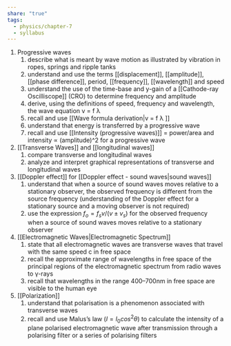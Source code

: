```yaml
---
share: "true"
tags:
  - physics/chapter-7
  - syllabus
---
```

1. Progressive waves 
	1. describe what is meant by wave motion as illustrated by vibration in ropes, springs and ripple tanks 
	2. understand and use the terms [[displacement]], [[amplitude]], [[phase difference]], period, [[frequency]], [[wavelength]] and speed 
	3. understand the use of the time-base and y-gain of a [[Cathode-ray Oscilliscope]] (CRO) to determine frequency and amplitude 
	4. derive, using the definitions of speed, frequency and wavelength, the wave equation v = f λ 
	5. recall and use [[Wave formula derivation|v = f λ ]]
	6. understand that energy is transferred by a progressive wave
	7. recall and use [[Intensity (progressive waves)]] = power/area and intensity ∝ (amplitude)^2 for a progressive wave 
2. [[Transverse Waves]] and [[longitudinal waves]] 
	1. compare transverse and longitudinal waves 
	2. analyze and interpret graphical representations of transverse and longitudinal waves 
3. [[Doppler effect]] for [[Doppler effect - sound waves|sound waves]]
	1. understand that when a source of sound waves moves relative to a stationary observer, the observed frequency is different from the source frequency (understanding of the Doppler effect for a stationary source and a moving observer is not required) 
	2. use the expression $f_ο = f_sv /(v ± v_s)$ for the observed frequency when a source of sound waves moves relative to a stationary observer 
4. [[Electromagnetic Waves|Electromagnetic Spectrum]] 
	1. state that all electromagnetic waves are transverse waves that travel with the same speed c in free space 
	2. recall the approximate range of wavelengths in free space of the principal regions of the electromagnetic spectrum from radio waves to γ-rays 
	3. recall that wavelengths in the range 400–700nm in free space are visible to the human eye 
5. [[Polarization]] 
	1. understand that polarisation is a phenomenon associated with transverse waves 
	2. recall and use Malus’s law ($I = I_0 cos^2 θ$) to calculate the intensity of a plane polarised electromagnetic wave after transmission through a polarising filter or a series of polarising filters